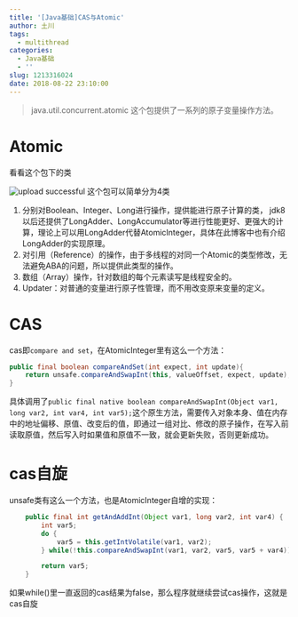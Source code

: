 ```yaml
---
title: '[Java基础]CAS与Atomic'
author: 土川
tags:
  - multithread
categories:
  - Java基础
  - ''
slug: 1213316024
date: 2018-08-22 23:10:00
---
```

> java.util.concurrent.atomic 这个包提供了一系列的原子变量操作方法。

<!--more-->

# Atomic
看看这个包下的类

![upload successful](/images/pasted-132.png)
这个包可以简单分为4类
1. 分别对Boolean、Integer、Long进行操作，提供能进行原子计算的类，
jdk8以后还提供了LongAdder、LongAccumulator等进行性能更好、更强大的计算，理论上可以用LongAdder代替AtomicInteger，具体在此博客中也有介绍LongAdder的实现原理。
2. 对引用（Reference）的操作，由于多线程的对同一个Atomic的类型修改，无法避免ABA的问题，所以提供此类型的操作。
3. 数组（Array）操作，针对数组的每个元素读写是线程安全的。
4. Updater：对普通的变量进行原子性管理，而不用改变原来变量的定义。

# CAS
cas即`compare and set`，在AtomicInteger里有这么一个方法：
```java
public final boolean compareAndSet(int expect, int update){
    return unsafe.compareAndSwapInt(this, valueOffset, expect, update);
}
```
具体调用了`public final native boolean compareAndSwapInt(Object var1, long var2, int var4, int var5);`这个原生方法，需要传入对象本身、值在内存中的地址偏移、原值、改变后的值，即通过一组对比、修改的原子操作，在写入前读取原值，然后写入时如果值和原值不一致，就会更新失败，否则更新成功。

# cas自旋
unsafe类有这么一个方法，也是AtomicInteger自增的实现：
```java
    public final int getAndAddInt(Object var1, long var2, int var4) {
        int var5;
        do {
            var5 = this.getIntVolatile(var1, var2);
        } while(!this.compareAndSwapInt(var1, var2, var5, var5 + var4));

        return var5;
    }
```
如果while()里一直返回的cas结果为false，那么程序就继续尝试cas操作，这就是cas自旋
